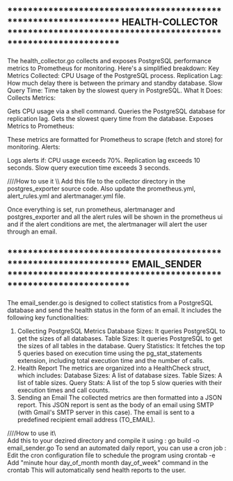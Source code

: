 **************************************************************** HEALTH-COLLECTOR ****************************************************************
--------------------------------------------------------------------------------------------------------------------------------------------------
The health_collector.go collects and exposes PostgreSQL performance metrics to Prometheus for monitoring. Here's a simplified breakdown:
Key Metrics Collected:
CPU Usage of the PostgreSQL process.
Replication Lag: How much delay there is between the primary and standby database.
Slow Query Time: Time taken by the slowest query in PostgreSQL.
What It Does:
Collects Metrics:

Gets CPU usage via a shell command.
Queries the PostgreSQL database for replication lag.
Gets the slowest query time from the database.
Exposes Metrics to Prometheus:

These metrics are formatted for Prometheus to scrape (fetch and store) for monitoring.
Alerts:

Logs alerts if:
CPU usage exceeds 70%.
Replication lag exceeds 10 seconds.
Slow query execution time exceeds 3 seconds.

////How to use it \\\\
Add this file to the collector directory in the postgres_exporter source code.
Also update the prometheus.yml, alert_rules.yml and alertmanager.yml file.

Once everything is set, run prometheus, alertmanager and postgres_exporter and all the alert rules will be shown in the prometheus ui and if the 
alert conditions are met, the alertmanager will alert the user through an email.

****************************************************************** EMAIL_SENDER ******************************************************************
--------------------------------------------------------------------------------------------------------------------------------------------------
The email_sender.go is designed to collect statistics from a PostgreSQL database and send the health status in the form of an email. 
It includes the following key functionalities:

1. Collecting PostgreSQL Metrics
Database Sizes: It queries PostgreSQL to get the sizes of all databases.
Table Sizes: It queries PostgreSQL to get the sizes of all tables in the database.
Query Statistics: It fetches the top 5 queries based on execution time using the pg_stat_statements extension, including total execution time and the number of calls.
2. Health Report
The metrics are organized into a HealthCheck struct, which includes:
Database Sizes: A list of database sizes.
Table Sizes: A list of table sizes.
Query Stats: A list of the top 5 slow queries with their execution times and call counts.
3. Sending an Email
The collected metrics are then formatted into a JSON report.
This JSON report is sent as the body of an email using SMTP (with Gmail's SMTP server in this case).
The email is sent to a predefined recipient email address (TO_EMAIL).

////How to use it\\\
Add this to your dezired directory and compile it using :  go build -o email_sender.go
To send an automated daily report, you can use a cron job : Edit the cron configuration file to schedule the program using crontab -e
Add "minute hour day_of_month month day_of_week" command in the crontab
This will automatically send health reports to the user.


